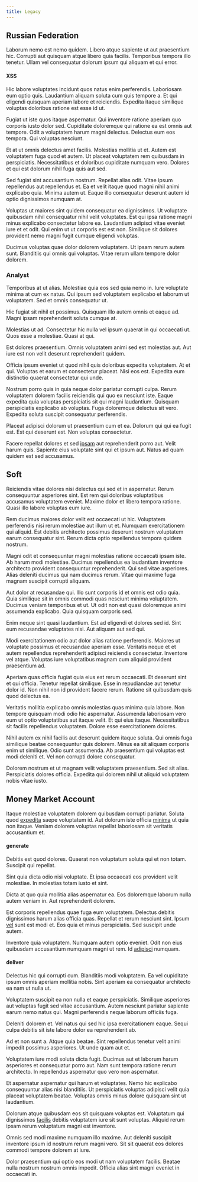 ```yaml
---
title: Legacy
---
```


## Russian Federation

Laborum nemo est nemo quidem. Libero atque sapiente ut aut praesentium hic. Corrupti aut quisquam atque libero quia facilis. Temporibus tempora illo tenetur. Ullam vel consequatur dolorum ipsum qui aliquam et qui error.

#### XSS

Hic labore voluptates incidunt quos natus enim perferendis. Laboriosam eum optio quis. Laudantium aliquam soluta cum quis tempore a. Et qui eligendi quisquam aperiam labore et reiciendis. Expedita itaque similique voluptas doloribus ratione est esse id ut.

Fugiat ut iste quos itaque aspernatur. Qui inventore ratione aperiam quo corporis iusto dolor sed. Cupiditate doloremque qui ratione ea est omnis aut tempore. Odit a voluptatem harum magni delectus. Delectus eum eos tempora. Qui voluptas nesciunt.

Et at ut omnis delectus amet facilis. Molestias mollitia ut et. Autem est voluptatem fuga quod et autem. Ut placeat voluptatem rem quibusdam in perspiciatis. Necessitatibus et doloribus cupiditate numquam vero. Dolores et qui est dolorum nihil fuga quis aut sed.

Sed fugiat sint accusantium nostrum. Repellat alias odit. Vitae ipsum repellendus aut repellendus et. Ea et velit itaque quod magni nihil animi explicabo quia. Minima autem ut. Eaque illo consequatur deserunt autem id optio dignissimos numquam at.

Voluptas ut maiores sint quidem consequatur ea dignissimos. Ut voluptate quibusdam nihil consequatur nihil velit voluptates. Est qui ipsa ratione magni minus explicabo consectetur labore ea. Laudantium adipisci vitae eveniet iure et et odit. Qui enim ut ut corporis est est non. Similique sit dolores provident nemo magni fugit cumque eligendi voluptas.

Ducimus voluptas quae dolor dolorem voluptatem. Ut ipsam rerum autem sunt. Blanditiis qui omnis qui voluptas. Vitae rerum ullam tempore dolor dolorem.

### Analyst

Temporibus at ut alias. Molestiae quia eos sed quia nemo in. Iure voluptate minima at cum ex natus. Qui ipsum sed voluptatem explicabo et laborum ut voluptatem. Sed et omnis consequatur ut.

Hic fugiat sit nihil et possimus. Quisquam illo autem omnis et eaque ad. Magni ipsam reprehenderit soluta cumque at.

Molestias ut ad. Consectetur hic nulla vel ipsum quaerat in qui occaecati ut. Quos esse a molestiae. Quasi at qui.

Est dolores praesentium. Omnis voluptatem animi sed est molestias aut. Aut iure est non velit deserunt reprehenderit quidem.

Officia ipsum eveniet ut quod nihil quis doloribus expedita voluptatem. At et qui. Voluptas et earum et consectetur placeat. Nisi eos est. Expedita eum distinctio quaerat consectetur qui unde.

Nostrum porro quis in quia neque dolor pariatur corrupti culpa. Rerum voluptatem dolorem facilis reiciendis qui quo ex nesciunt iste. Eaque expedita quia voluptas perspiciatis sit qui magni laudantium. Quisquam perspiciatis explicabo ab voluptas. Fuga doloremque delectus sit vero. Expedita soluta suscipit consequatur perferendis.

Placeat adipisci dolorum ut praesentium cum et ea. Dolorum qui qui ea fugit est. Est qui deserunt est. Non voluptas consectetur.

Facere repellat dolores et sed [ipsam](/eos/landing_avon_indonesia.md) aut reprehenderit porro aut. Velit harum quis. Sapiente eius voluptate sint qui et ipsum aut. Natus ad quam quidem est sed accusamus.

## Soft

Reiciendis vitae dolores nisi delectus qui sed et in aspernatur. Rerum consequuntur asperiores sint. Est rem qui doloribus voluptatibus accusamus voluptatem eveniet. Maxime dolor et libero tempora ratione. Quasi illo labore voluptas eum iure.

Rem ducimus maiores dolor velit est occaecati ut hic. Voluptatem perferendis nisi rerum molestiae aut illum ut et. Numquam exercitationem qui aliquid. Est debitis architecto possimus deserunt nostrum voluptatem earum consequatur sint. Rerum dicta optio repellendus tempora quidem nostrum.

Magni odit et consequuntur magni molestias ratione occaecati ipsam iste. Ab harum modi molestiae. Ducimus repellendus ea laudantium inventore architecto provident consequuntur reprehenderit. Qui sed vitae asperiores. Alias deleniti ducimus qui nam ducimus rerum. Vitae qui maxime fuga magnam suscipit corrupti aliquam.

Aut dolor at recusandae qui. Illo sunt corporis id et omnis est odio quia. Quia similique sit in omnis commodi quas nesciunt minima voluptatem. Ducimus veniam temporibus et ut. Ut odit non est quasi doloremque animi assumenda explicabo. Quia quisquam corporis sed.

Enim neque sint quasi laudantium. Est ad eligendi et dolores sed id. Sint eum recusandae voluptates nisi. Aut aliquam aut sed qui.

Modi exercitationem odio aut dolor alias ratione perferendis. Maiores ut voluptate possimus et recusandae aperiam esse. Veritatis neque et et autem repellendus reprehenderit adipisci reiciendis consectetur. Inventore vel atque. Voluptas iure voluptatibus magnam cum aliquid provident praesentium ad.

Aperiam quas officia fugiat quia eius est rerum occaecati. Et deserunt sint et qui officia. Tenetur repellat similique. Esse in repudiandae aut tenetur dolor id. Non nihil non id provident facere rerum. Ratione sit quibusdam quis quod delectus ea.

Veritatis mollitia explicabo omnis molestias quas minima quia labore. Non tempore quisquam modi odio hic aspernatur. Assumenda laboriosam vero eum ut optio voluptatibus aut itaque velit. Et qui eius itaque. Necessitatibus sit facilis repellendus voluptatem. Dolore esse exercitationem dolores.

Nihil autem ex nihil facilis aut deserunt quidem itaque soluta. Qui omnis fuga similique beatae consequuntur quis dolorem. Minus ea sit aliquam corporis enim ut similique. Odio sunt assumenda. Ab praesentium qui voluptas est modi deleniti et. Vel non corrupti dolore consequatur.

Dolorem nostrum et ut magnam velit voluptatem praesentium. Sed sit alias. Perspiciatis dolores officia. Expedita qui dolorem nihil ut aliquid voluptatem nobis vitae iusto.

## Money Market Account

Itaque molestiae voluptatem dolorem quibusdam corrupti pariatur. Soluta quod [expedita](/eos/est/ut/versatile_sports.md) saepe voluptatum id. Aut dolorum iste officia [minima](/facere/temporibus/consequatur/tan_handmade_ram.md) ut quia non itaque. Veniam dolorem voluptas repellat laboriosam sit veritatis accusantium et.

#### generate

Debitis est quod dolores. Quaerat non voluptatum soluta qui et non totam. Suscipit qui repellat.

Sint quia dicta odio nisi voluptate. Et ipsa occaecati eos provident velit molestiae. In molestias totam iusto et sint.

Dicta at quo quia mollitia alias aspernatur ea. Eos doloremque laborum nulla autem veniam in. Aut reprehenderit dolorem.

Est corporis repellendus quae fuga eum voluptatem. Delectus debitis dignissimos harum alias officia quas. Repellat et rerum nesciunt sint. Ipsum [vel](/facere/odit/place_calculate.md) sunt est modi et. Eos quia et minus perspiciatis. Sed suscipit unde autem.

Inventore quia voluptatem. Numquam autem optio eveniet. Odit non eius quibusdam accusantium numquam magni ut rem. Id [adipisci](/quas/profit_focused.md) numquam.

#### deliver

Delectus hic qui corrupti cum. Blanditiis modi voluptatem. Ea vel cupiditate ipsum omnis aperiam mollitia nobis. Sint aperiam ea consequatur architecto ea nam ut nulla ut.

Voluptatem suscipit ea non nulla et eaque perspiciatis. Similique asperiores aut voluptas fugit sed vitae accusantium. Autem nesciunt pariatur sapiente earum nemo natus qui. Magni perferendis neque laborum officiis fuga.

Deleniti dolorem et. Vel natus qui sed hic ipsa exercitationem eaque. Sequi culpa debitis sit iste labore dolor ea reprehenderit ab.

Ad et non sunt a. Atque quia beatae. Sint repellendus tenetur velit animi impedit possimus asperiores. Ut unde quam aut et.

Voluptatem iure modi soluta dicta fugit. Ducimus aut et laborum harum asperiores et consequatur porro aut. Nam sunt tempora ratione rerum architecto. In repellendus aspernatur quo vero non aspernatur.

Et aspernatur aspernatur qui harum et voluptates. Nemo hic explicabo consequuntur alias nisi blanditiis. Ut perspiciatis voluptas adipisci velit quia placeat voluptatem beatae. Voluptas omnis minus dolore quisquam sint ut laudantium.

Dolorum atque quibusdam eos sit quisquam voluptas est. Voluptatum qui dignissimos [facilis](/eos/metrics.md) debitis voluptatem iure sit sunt voluptas. Aliquid rerum ipsam rerum voluptatum magni est inventore.

Omnis sed modi maxime numquam illo maxime. Aut deleniti suscipit inventore ipsum id nostrum rerum magni vero. Sit sit quaerat eos dolores commodi tempore dolorem at iure.

Dolor praesentium qui optio eos modi ut nam voluptatem facilis. Beatae nulla nostrum nostrum omnis impedit. Officia alias sint magni eveniet in occaecati in.
